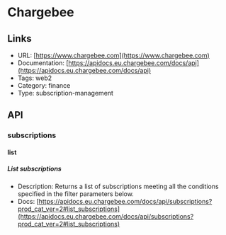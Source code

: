# Chargebee

## Links

* URL: [https://www.chargebee.com](https://www.chargebee.com)
* Documentation: [https://apidocs.eu.chargebee.com/docs/api](https://apidocs.eu.chargebee.com/docs/api)
* Tags: web2
* Category: finance
* Type: subscription-management

## API

### subscriptions

#### list

##### List subscriptions

* Description: Returns a list of subscriptions meeting all the conditions specified in the filter parameters below.
* Docs: [https://apidocs.eu.chargebee.com/docs/api/subscriptions?prod_cat_ver=2#list_subscriptions](https://apidocs.eu.chargebee.com/docs/api/subscriptions?prod_cat_ver=2#list_subscriptions)
